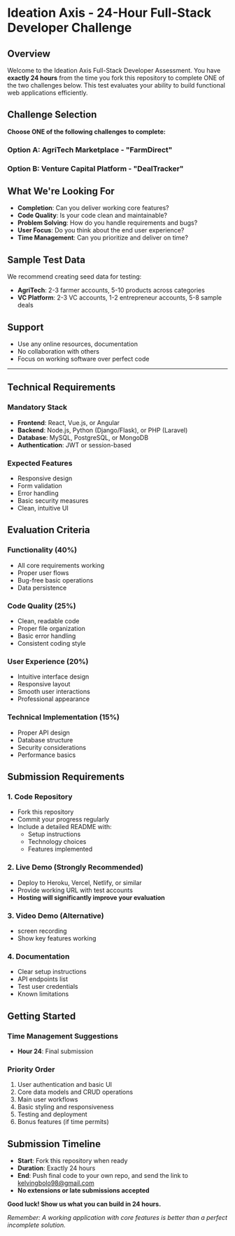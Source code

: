 # Ideation Axis - 24-Hour Full-Stack Developer Challenge

## Overview
Welcome to the Ideation Axis Full-Stack Developer Assessment. You have **exactly 24 hours** from the time you fork this repository to complete ONE of the two challenges below. This test evaluates your ability to build functional web applications efficiently.

## Challenge Selection
**Choose ONE of the following challenges to complete:**

### Option A: AgriTech Marketplace - "FarmDirect"
### Option B: Venture Capital Platform - "DealTracker"

## What We're Looking For
- **Completion**: Can you deliver working core features?
- **Code Quality**: Is your code clean and maintainable?
- **Problem Solving**: How do you handle requirements and bugs?
- **User Focus**: Do you think about the end user experience?
- **Time Management**: Can you prioritize and deliver on time?

## Sample Test Data
We recommend creating seed data for testing:
- **AgriTech**: 2-3 farmer accounts, 5-10 products across categories
- **VC Platform**: 2-3 VC accounts, 1-2 entrepreneur accounts, 5-8 sample deals

## Support
- Use any online resources, documentation
- No collaboration with others
- Focus on working software over perfect code

---

## Technical Requirements

### Mandatory Stack
- **Frontend**: React, Vue.js, or Angular
- **Backend**: Node.js, Python (Django/Flask), or PHP (Laravel)
- **Database**: MySQL, PostgreSQL, or MongoDB
- **Authentication**: JWT or session-based

### Expected Features
- Responsive design
- Form validation
- Error handling
- Basic security measures
- Clean, intuitive UI

## Evaluation Criteria

### Functionality (40%)
- All core requirements working
- Proper user flows
- Bug-free basic operations
- Data persistence

### Code Quality (25%)
- Clean, readable code
- Proper file organization
- Basic error handling
- Consistent coding style

### User Experience (20%)
- Intuitive interface design
- Responsive layout
- Smooth user interactions
- Professional appearance

### Technical Implementation (15%)
- Proper API design
- Database structure
- Security considerations
- Performance basics

## Submission Requirements

### 1. Code Repository
- Fork this repository
- Commit your progress regularly
- Include a detailed README with:
  - Setup instructions
  - Technology choices
  - Features implemented

### 2. Live Demo (Strongly Recommended)
- Deploy to Heroku, Vercel, Netlify, or similar
- Provide working URL with test accounts
- **Hosting will significantly improve your evaluation**

### 3. Video Demo (Alternative)
- screen recording
- Show key features working
  
### 4. Documentation
- Clear setup instructions
- API endpoints list
- Test user credentials
- Known limitations

## Getting Started

### Time Management Suggestions
- **Hour 24**: Final submission

### Priority Order
1. User authentication and basic UI
2. Core data models and CRUD operations
3. Main user workflows
4. Basic styling and responsiveness
5. Testing and deployment
6. Bonus features (if time permits)

## Submission Timeline
- **Start**: Fork this repository when ready
- **Duration**: Exactly 24 hours
- **End**: Push final code to your own repo, and send the link to kelvingbolo98@gmail.com 
- **No extensions or late submissions accepted**



**Good luck! Show us what you can build in 24 hours.**

*Remember: A working application with core features is better than a perfect incomplete solution.*
